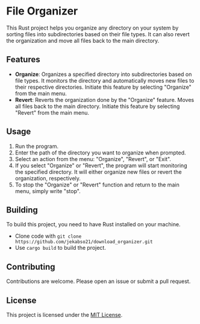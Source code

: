 # File Organizer

This Rust project helps you organize any directory on your system by sorting files into subdirectories based on their file types. It can also revert the organization and move all files back to the main directory.

## Features

- **Organize**: Organizes a specified directory into subdirectories based on file types. It monitors the directory and automatically moves new files to their respective directories. Initiate this feature by selecting "Organize" from the main menu.
- **Revert**: Reverts the organization done by the "Organize" feature. Moves all files back to the main directory. Initiate this feature by selecting "Revert" from the main menu.

## Usage

1. Run the program.
2. Enter the path of the directory you want to organize when prompted.
3. Select an action from the menu: "Organize", "Revert", or "Exit".
4. If you select "Organize" or "Revert", the program will start monitoring the specified directory. It will either organize new files or revert the organization, respectively.
5. To stop the "Organize" or "Revert" function and return to the main menu, simply write "stop".

## Building

To build this project, you need to have Rust installed on your machine. 
- Clone code with ```git clone https://github.com/jekabso21/download_organizer.git```
- Use ```cargo build``` to build the project.

## Contributing

Contributions are welcome. Please open an issue or submit a pull request.

## License

This project is licensed under the [MIT License](LICENSE).